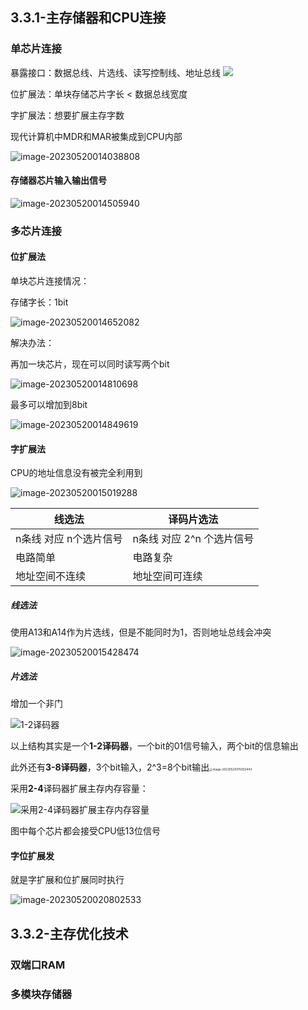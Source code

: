 ## 3.3.1-主存储器和CPU连接

### 单芯片连接
暴露接口：数据总线、片选线、读写控制线、地址总线
![](https://pic-1257412153.cos.ap-nanjing.myqcloud.com/images/2023/05/20/20230520013708-4f0e1f.png)

位扩展法：单块存储芯片字长 < 数据总线宽度

字扩展法：想要扩展主存字数



现代计算机中MDR和MAR被集成到CPU内部

![image-20230520014038808](https://pic-1257412153.cos.ap-nanjing.myqcloud.com/images/2023/05/20/image-20230520014038808-f59ef0.png)



#### 存储器芯片输入输出信号

![image-20230520014505940](https://pic-1257412153.cos.ap-nanjing.myqcloud.com/images/2023/05/20/image-20230520014505940-14f46a.png)

### 多芯片连接

#### 位扩展法

单块芯片连接情况：

存储字长：1bit

![image-20230520014652082](https://pic-1257412153.cos.ap-nanjing.myqcloud.com/images/2023/05/20/image-20230520014652082-4e24c5.png)

解决办法：

再加一块芯片，现在可以同时读写两个bit

![image-20230520014810698](https://pic-1257412153.cos.ap-nanjing.myqcloud.com/images/2023/05/20/image-20230520014810698-fc2393.png)

最多可以增加到8bit

![image-20230520014849619](https://pic-1257412153.cos.ap-nanjing.myqcloud.com/images/2023/05/20/image-20230520014849619-e0b98a.png)



#### 字扩展法

CPU的地址信息没有被完全利用到

![image-20230520015019288](https://pic-1257412153.cos.ap-nanjing.myqcloud.com/images/2023/05/20/image-20230520015019288-5e7bf7.png)

| 线选法                 | 译码片选法                |
| ---------------------- | ------------------------- |
| n条线 对应 n个选片信号 | n条线 对应 2^n 个选片信号 |
| 电路简单               | 电路复杂                  |
| 地址空间不连续         | 地址空间可连续            |



##### 线选法

使用A13和A14作为片选线，但是不能同时为1，否则地址总线会冲突

![image-20230520015428474](https://pic-1257412153.cos.ap-nanjing.myqcloud.com/images/2023/05/20/image-20230520015428474-45301c.png)





##### 片选法

增加一个非门

![1-2译码器](https://pic-1257412153.cos.ap-nanjing.myqcloud.com/images/2023/05/20/image-20230520015658113-cbee8a.png)

以上结构其实是一个**1-2译码器**，一个bit的01信号输入，两个bit的信息输出

此外还有**3-8译码器**，3个bit输入，2^3=8个bit输出<img src="https://pic-1257412153.cos.ap-nanjing.myqcloud.com/images/2023/05/20/image-20230520015933443-4b2572.png" alt="image-20230520015933443" style="zoom:33%;" />

采用**2-4**译码器扩展主存内存容量：

![采用2-4译码器扩展主存内存容量](https://pic-1257412153.cos.ap-nanjing.myqcloud.com/images/2023/05/20/image-20230520020130668-51480c.png)

图中每个芯片都会接受CPU低13位信号

#### 字位扩展发

就是字扩展和位扩展同时执行

![image-20230520020802533](https://pic-1257412153.cos.ap-nanjing.myqcloud.com/images/2023/05/20/image-20230520020802533-ed4434.png)





## 3.3.2-主存优化技术

### 双端口RAM



### 多模块存储器

